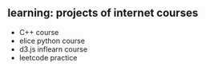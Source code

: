 ## learning: projects of internet courses

- C++ course   
- elice python course
- d3.js inflearn course
- leetcode practice
